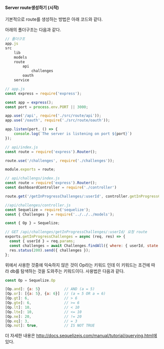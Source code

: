 #### Server route생성하기 (시작)

기본적으로 route를 생성하는 방법은 아래 코드와 같다.

아래의 폴더구조는 다음과 같다.

```javascript
// 폴더구조
app.js
src
	lib
    models
    route
    	api
        	challenges
        oauth
    service
```



```javascript
// app.js
const express = require('express');

const app = express();
const port = process.env.PORT || 3000;

app.use('/api', require('./src/route/api'));
app.use('/oauth', require('./src/route/oauth'));

app.listen(port, () => {
    console.log(`The server is listening on port ${port}`)
});

// api/index.js
const route = require('express').Router();

route.use('/challenges', require('./challenges'));

module.exports = route;

// api/challengs/index.js
const route = require('express').Router();
const dashboardController = require('./controller')

route.get('/getInProgressChallenges/:userId', controller.getInProgressChallenges);

//api/challenges/controller.js
const Sequelize = require('sequelize');
const { Challenges } = require('../../../models');

const { Op } = Sequelize;

// GET /api/challenges/getInProgressChallenges/:userId/ 요청 route
exports.getInProgressChallenges = async (req, res) => {
  const { userId } = req.params;
  const challenges = await Challenges.findAll({ where: { userId, state: {[Op.ne]:'inProgress'} } });
  res.status(200).send({ challenges });
}; 
```

위에서 사용한 것중에 익숙하지 않은 것이 Op라는 키워드 인데 이 키워드는 조건에 따라 db를 탐색하는 것을 도와주는 키워드이다. 사용법은 다음과 같다.

```javascript
const Op = Sequelize.Op

[Op.and]: {a: 5}           // AND (a = 5)
[Op.or]: [{a: 5}, {a: 6}]  // (a = 5 OR a = 6)
[Op.gt]: 6,                // > 6
[Op.gte]: 6,               // >= 6
[Op.lt]: 10,               // < 10
[Op.lte]: 10,              // <= 10
[Op.ne]: 20,               // != 20
[Op.eq]: 3,                // = 3
[Op.not]: true,            // IS NOT TRUE
```

더 자세한 내용은 http://docs.sequelizejs.com/manual/tutorial/querying.html에 있다.

